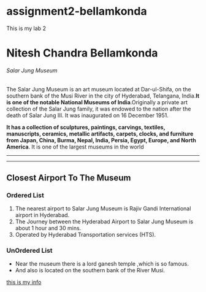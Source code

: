 # assignment2-bellamkonda
This is my lab 2
# Nitesh Chandra Bellamkonda
###### Salar Jung Museum 

The Salar Jung Museum is an art museum located at Dar-ul-Shifa, on the southern bank of the Musi River in the city of Hyderabad, Telangana, India.**It is one of the notable National Museums of India**.Originally a private art collection of the Salar Jung family, it was endowed to the nation after the death of Salar Jung III. It was inaugurated on 16 December 1951.

**It has a collection of sculptures, paintings, carvings, textiles, manuscripts, ceramics, metallic artifacts, carpets, clocks, and furniture from Japan, China, Burma, Nepal, India, Persia, Egypt, Europe, and North America**. It is one of the largest museums in the world


****
****

## Closest Airport To The Museum

### Ordered List

<ol>
<li>The nearest airport to Salar Jung Museum is Rajiv Gandi International airport in Hyderabad. </li>
<li>The Journey between the Hyderabad Airport to Salar Jung Museum is  about 1 hour and 30 mins.</li>
<li>Operated by Hyderabad Transportation services (HTS). </li>
</ol>

### UnOrdered List

<ul>
<li>Near the museum there is a lord ganesh temple ,which is so famous.</li>
<li>And also is located on the southern bank of the River Musi.</li>
</ul>


[this is my info](https://github.com/Nitesh625/assignment2-bellamkonda/blob/649d126cd256a32aa96f5e0eb6ed755cb4b5f37f/AboutMe.md)